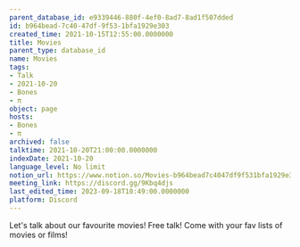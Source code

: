 ```yaml
---
parent_database_id: e9339446-880f-4ef0-8ad7-8ad1f507dded
id: b964bead-7c40-47df-9f53-1bfa1929e303
created_time: 2021-10-15T12:55:00.0000000
title: Movies
parent_type: database_id
name: Movies
tags:
- Talk
- 2021-10-20
- Bones
- π
object: page
hosts:
- Bones
- π
archived: false
talktime: 2021-10-20T21:00:00.0000000
indexDate: 2021-10-20
language_level: No limit
notion_url: https://www.notion.so/Movies-b964bead7c4047df9f531bfa1929e303
meeting_link: https://discord.gg/9Kbq4djs
last_edited_time: 2023-09-18T10:49:00.0000000
platform: Discord
---
```


Let's talk about our favourite movies!
Free talk! Come with your fav lists of movies or films!


